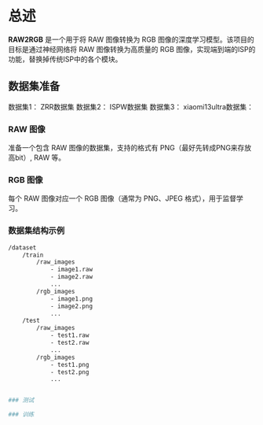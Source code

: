 # 总述
**RAW2RGB** 是一个用于将 RAW 图像转换为 RGB 图像的深度学习模型。该项目的目标是通过神经网络将 RAW 图像转换为高质量的 RGB 图像，实现端到端的ISP的功能，替换掉传统ISP中的各个模块。

## 数据集准备
 
数据集1： ZRR数据集
数据集2： ISPW数据集
数据集3： xiaomi13ultra数据集： 

### RAW 图像
准备一个包含 RAW 图像的数据集，支持的格式有 PNG（最好先转成PNG来存放高bit）, RAW 等。

### RGB 图像
每个 RAW 图像对应一个 RGB 图像（通常为 PNG、JPEG 格式），用于监督学习。

### 数据集结构示例

```bash
/dataset
    /train
        /raw_images
            - image1.raw
            - image2.raw
            ...
        /rgb_images
            - image1.png
            - image2.png
            ...
    /test
        /raw_images
            - test1.raw
            - test2.raw
            ...
        /rgb_images
            - test1.png
            - test2.png
            ...


### 测试

### 训练
